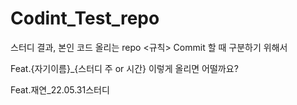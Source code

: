 # Codint_Test_repo
스터디 결과, 본인 코드 올리는 repo
<규칙>
Commit 할 때 구분하기 위해서

Feat.{자기이름}_{스터디 주 or 시간} 이렇게 올리면 어떨까요?

Feat.재연_22.05.31스터디

